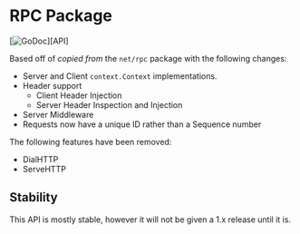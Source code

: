 # RPC Package

[![GoDoc](https://pkg.go.dev/badge/github.com/renevo/rpc)][API]

Based off of *copied from* the `net/rpc` package with the following changes:

* Server and Client `context.Context` implementations.
* Header support
  * Client Header Injection
  * Server Header Inspection and Injection
* Server Middleware
* Requests now have a unique ID rather than a Sequence number

The following features have been removed:

* DialHTTP
* ServeHTTP


## Stability

This API is mostly stable, however it will not be given a 1.x release until it is.
